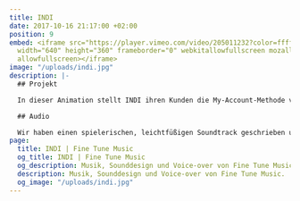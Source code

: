 ```yaml
---
title: INDI
date: 2017-10-16 21:17:00 +02:00
position: 9
embed: <iframe src="https://player.vimeo.com/video/205011232?color=ffffff&title=0&byline=0&portrait=0"
  width="640" height="360" frameborder="0" webkitallowfullscreen mozallowfullscreen
  allowfullscreen></iframe>
image: "/uploads/indi.jpg"
description: |-
  ## Projekt

  In dieser Animation stellt INDI ihren Kunden die My-Account-Methode vor.

  ## Audio

  Wir haben einen spielerischen, leichtfüßigen Soundtrack geschrieben und wählten eine junge, freundliche Stimme, um die tatsächliche Nutzerfreundlichkeit dieses Service noch zu unterstreichen.
page:
  title: INDI | Fine Tune Music
  og_title: INDI | Fine Tune Music
  og_description: Musik, Sounddesign und Voice-over von Fine Tune Music.
  description: Musik, Sounddesign und Voice-over von Fine Tune Music.
  og_image: "/uploads/indi.jpg"
---
```


